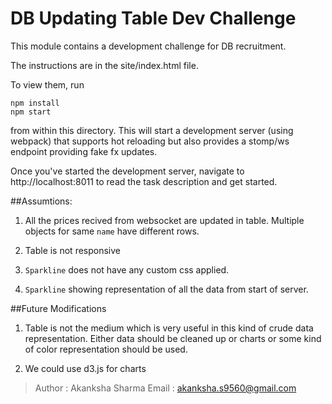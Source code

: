 DB Updating Table Dev Challenge
===============================

This module contains a development challenge for DB recruitment.

The instructions are in the site/index.html file.

To view them, run

```
npm install
npm start
```

from within this directory.  This will start a development server (using webpack)
that supports hot reloading but also provides a stomp/ws endpoint providing fake
fx updates.

Once you've started the development server, navigate to http://localhost:8011
to read the task description and get started.

##Assumtions:


1) All the prices recived from websocket are updated in table. Multiple objects for same `name` have different rows.

2) Table is not responsive

3) `Sparkline` does not have any custom css applied.

4) `Sparkline` showing representation of all the data from start of server.


##Future Modifications
1) Table is not the medium which is very useful in this kind of crude data representation. Either data should be cleaned up or charts or some kind of color representation should be used.

2) We could use d3.js for charts



>Author : Akanksha Sharma
>Email : akanksha.s9560@gmail.com
